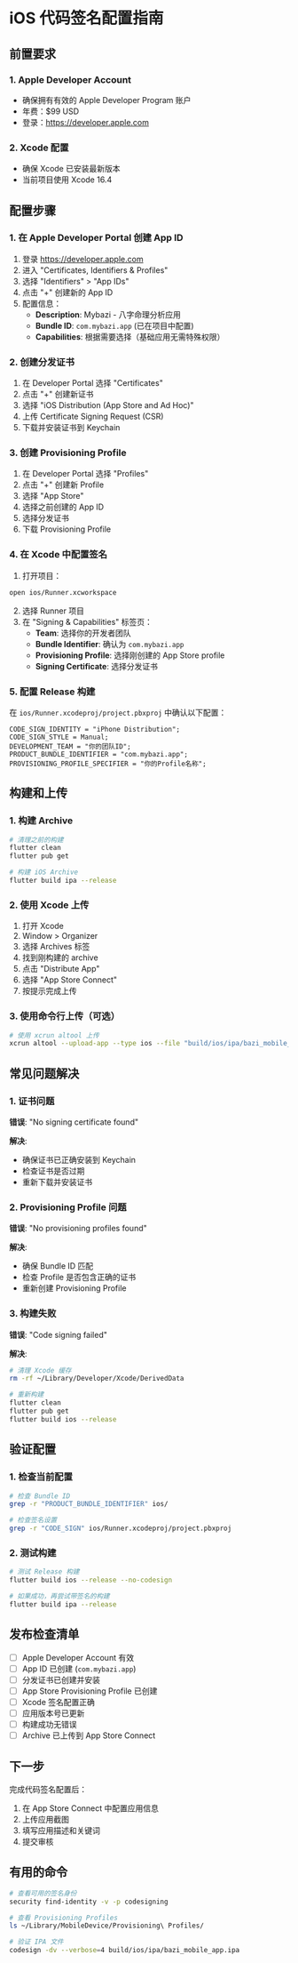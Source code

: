 # iOS 代码签名配置指南

## 前置要求

### 1. Apple Developer Account
- 确保拥有有效的 Apple Developer Program 账户
- 年费：$99 USD
- 登录：https://developer.apple.com

### 2. Xcode 配置
- 确保 Xcode 已安装最新版本
- 当前项目使用 Xcode 16.4

## 配置步骤

### 1. 在 Apple Developer Portal 创建 App ID

1. 登录 https://developer.apple.com
2. 进入 "Certificates, Identifiers & Profiles"
3. 选择 "Identifiers" > "App IDs"
4. 点击 "+" 创建新的 App ID
5. 配置信息：
   - **Description**: Mybazi - 八字命理分析应用
   - **Bundle ID**: `com.mybazi.app` (已在项目中配置)
   - **Capabilities**: 根据需要选择（基础应用无需特殊权限）

### 2. 创建分发证书

1. 在 Developer Portal 选择 "Certificates"
2. 点击 "+" 创建新证书
3. 选择 "iOS Distribution (App Store and Ad Hoc)"
4. 上传 Certificate Signing Request (CSR)
5. 下载并安装证书到 Keychain

### 3. 创建 Provisioning Profile

1. 在 Developer Portal 选择 "Profiles"
2. 点击 "+" 创建新 Profile
3. 选择 "App Store"
4. 选择之前创建的 App ID
5. 选择分发证书
6. 下载 Provisioning Profile

### 4. 在 Xcode 中配置签名

1. 打开项目：
```bash
open ios/Runner.xcworkspace
```

2. 选择 Runner 项目
3. 在 "Signing & Capabilities" 标签页：
   - **Team**: 选择你的开发者团队
   - **Bundle Identifier**: 确认为 `com.mybazi.app`
   - **Provisioning Profile**: 选择刚创建的 App Store profile
   - **Signing Certificate**: 选择分发证书

### 5. 配置 Release 构建

在 `ios/Runner.xcodeproj/project.pbxproj` 中确认以下配置：

```
CODE_SIGN_IDENTITY = "iPhone Distribution";
CODE_SIGN_STYLE = Manual;
DEVELOPMENT_TEAM = "你的团队ID";
PRODUCT_BUNDLE_IDENTIFIER = "com.mybazi.app";
PROVISIONING_PROFILE_SPECIFIER = "你的Profile名称";
```

## 构建和上传

### 1. 构建 Archive

```bash
# 清理之前的构建
flutter clean
flutter pub get

# 构建 iOS Archive
flutter build ipa --release
```

### 2. 使用 Xcode 上传

1. 打开 Xcode
2. Window > Organizer
3. 选择 Archives 标签
4. 找到刚构建的 archive
5. 点击 "Distribute App"
6. 选择 "App Store Connect"
7. 按提示完成上传

### 3. 使用命令行上传（可选）

```bash
# 使用 xcrun altool 上传
xcrun altool --upload-app --type ios --file "build/ios/ipa/bazi_mobile_app.ipa" --username "你的Apple ID" --password "应用专用密码"
```

## 常见问题解决

### 1. 证书问题

**错误**: "No signing certificate found"

**解决**:
- 确保证书已正确安装到 Keychain
- 检查证书是否过期
- 重新下载并安装证书

### 2. Provisioning Profile 问题

**错误**: "No provisioning profiles found"

**解决**:
- 确保 Bundle ID 匹配
- 检查 Profile 是否包含正确的证书
- 重新创建 Provisioning Profile

### 3. 构建失败

**错误**: "Code signing failed"

**解决**:
```bash
# 清理 Xcode 缓存
rm -rf ~/Library/Developer/Xcode/DerivedData

# 重新构建
flutter clean
flutter pub get
flutter build ios --release
```

## 验证配置

### 1. 检查当前配置

```bash
# 检查 Bundle ID
grep -r "PRODUCT_BUNDLE_IDENTIFIER" ios/

# 检查签名设置
grep -r "CODE_SIGN" ios/Runner.xcodeproj/project.pbxproj
```

### 2. 测试构建

```bash
# 测试 Release 构建
flutter build ios --release --no-codesign

# 如果成功，再尝试带签名的构建
flutter build ipa --release
```

## 发布检查清单

- [ ] Apple Developer Account 有效
- [ ] App ID 已创建 (`com.mybazi.app`)
- [ ] 分发证书已创建并安装
- [ ] App Store Provisioning Profile 已创建
- [ ] Xcode 签名配置正确
- [ ] 应用版本号已更新
- [ ] 构建成功无错误
- [ ] Archive 已上传到 App Store Connect

## 下一步

完成代码签名配置后：
1. 在 App Store Connect 中配置应用信息
2. 上传应用截图
3. 填写应用描述和关键词
4. 提交审核

## 有用的命令

```bash
# 查看可用的签名身份
security find-identity -v -p codesigning

# 查看 Provisioning Profiles
ls ~/Library/MobileDevice/Provisioning\ Profiles/

# 验证 IPA 文件
codesign -dv --verbose=4 build/ios/ipa/bazi_mobile_app.ipa
```